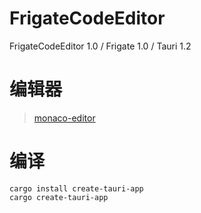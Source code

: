 # FrigateCodeEditor
FrigateCodeEditor 1.0 / Frigate 1.0 / Tauri 1.2





# 编辑器
> [monaco-editor](https://microsoft.github.io/monaco-editor/)



# 编译
```
cargo install create-tauri-app
cargo create-tauri-app
```
